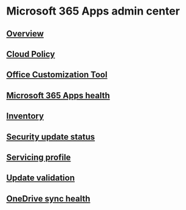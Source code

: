 # Microsoft 365 Apps admin center
## [Overview](overview.md)
## [Cloud Policy](overview-cloud-policy.md)
## [Office Customization Tool](overview-office-customization-tool.md)
## [Microsoft 365 Apps health](microsoft-365-apps-health.md)
## [Inventory](inventory.md)
## [Security update status](security-update-status.md)
## [Servicing profile](servicing-profile.md)
## [Update validation](update-validation.md)
## [OneDrive sync health](/onedrive/sync-health)

